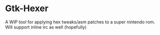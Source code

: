 # Gtk-Hexer
A WIP tool for applying hex tweaks/asm patches to a super nintendo rom. Will support inline irc as well (hopefully)
